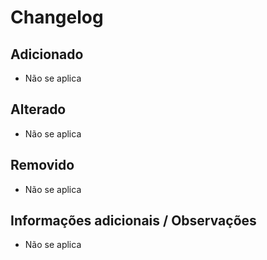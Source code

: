 # Changelog

## Adicionado

- Não se aplica

## Alterado

- Não se aplica

## Removido

- Não se aplica

## Informações adicionais / Observações

- Não se aplica
